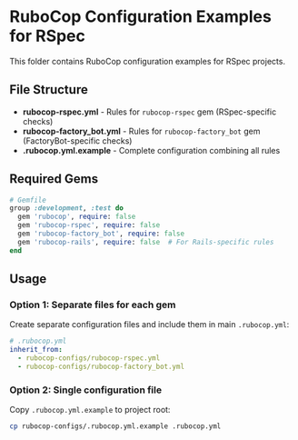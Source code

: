 # RuboCop Configuration Examples for RSpec

This folder contains RuboCop configuration examples for RSpec projects.

## File Structure

- **rubocop-rspec.yml** - Rules for `rubocop-rspec` gem (RSpec-specific checks)
- **rubocop-factory_bot.yml** - Rules for `rubocop-factory_bot` gem (FactoryBot-specific checks)
- **.rubocop.yml.example** - Complete configuration combining all rules

## Required Gems

```ruby
# Gemfile
group :development, :test do
  gem 'rubocop', require: false
  gem 'rubocop-rspec', require: false
  gem 'rubocop-factory_bot', require: false
  gem 'rubocop-rails', require: false  # For Rails-specific rules
end
```

## Usage

### Option 1: Separate files for each gem

Create separate configuration files and include them in main `.rubocop.yml`:

```yaml
# .rubocop.yml
inherit_from:
  - rubocop-configs/rubocop-rspec.yml
  - rubocop-configs/rubocop-factory_bot.yml
```

### Option 2: Single configuration file

Copy `.rubocop.yml.example` to project root:

```bash
cp rubocop-configs/.rubocop.yml.example .rubocop.yml
```